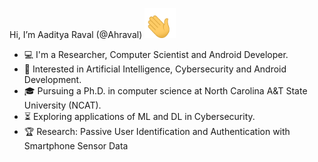 Hi, I’m Aaditya Raval (@Ahraval) <a href = 'https://ahraval.github.io'> <img src="https://github.com/Ahraval/Ahraval/blob/main/waving-hand.gif" width="50px"></a>

- :computer: I'm a Researcher, Computer Scientist and Android Developer.
- :dart: Interested in Artificial Intelligence, Cybersecurity and Android Development.
- :mortar_board: Pursuing a Ph.D. in computer science at North Carolina A&T State University (NCAT).
- :hourglass_flowing_sand:  Exploring applications of ML and DL in Cybersecurity.
- :trophy: Research: Passive User Identification and Authentication with Smartphone Sensor Data

<!---
Ahraval/Ahraval is a ✨ special ✨ repository because its `README.md` (this file) appears on your GitHub profile.
You can click the Preview link to take a look at your changes.
--->
